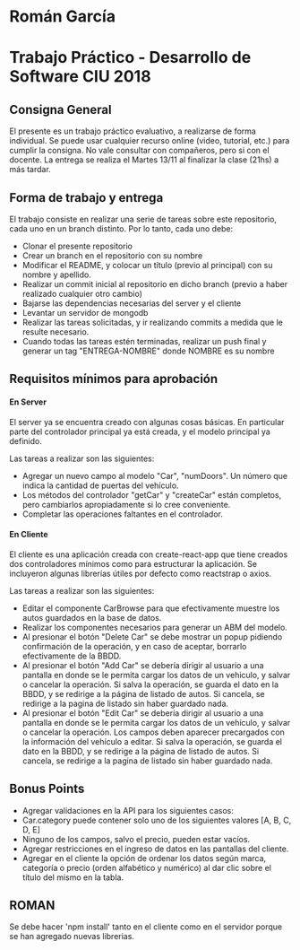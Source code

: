 # Román García

# Trabajo Práctico - Desarrollo de Software CIU 2018

## Consigna General

El presente es un trabajo práctico evaluativo, a realizarse de
forma individual.
Se puede usar cualquier recurso online (video, tutorial, etc.) para
cumplir la consigna. No vale consultar con compañeros, pero si con el docente.
La entrega se realiza el Martes 13/11 al finalizar la clase (21hs) a más tardar.

## Forma de trabajo y entrega

El trabajo consiste en realizar una serie de tareas sobre este repositorio, cada uno en un branch distinto. Por lo tanto, cada uno debe:

- Clonar el presente repositorio
- Crear un branch en el repositorio con su nombre
- Modificar el README, y colocar un título (previo al principal) con su nombre y apellido.
- Realizar un commit inicial al repositorio en dicho branch (previo a haber realizado cualquier otro cambio)
- Bajarse las dependencias necesarias del server y el cliente
- Levantar un servidor de mongodb
- Realizar las tareas solicitadas, y ir realizando commits a medida que le resulte necesario.
- Cuando todas las tareas estén terminadas, realizar un push final y generar un tag "ENTREGA-NOMBRE" donde NOMBRE es su nombre

## Requisitos mínimos para aprobación

#### En Server

El server ya se encuentra creado con algunas cosas básicas.
En particular parte del controlador principal ya está creada,
y el modelo principal ya definido.

Las tareas a realizar son las siguientes:

- Agregar un nuevo campo al modelo "Car", "numDoors". Un número que indica la cantidad de puertas del vehículo.
- Los métodos del controlador "getCar" y "createCar" están completos, pero cambiarlos apropiadamente si lo cree conveniente.
- Completar las operaciones faltantes en el controlador.

#### En Cliente

El cliente es una aplicación creada con create-react-app que
tiene creados dos controladores mínimos como para estructurar la aplicación. Se incluyeron algunas librerías útiles por defecto como reactstrap o axios.

Las tareas a realizar son las siguientes:

- Editar el componente CarBrowse para que efectivamente muestre los autos guardados en la base de datos.
- Realizar los componentes necesarios para generar un ABM del modelo.
- Al presionar el botón "Delete Car" se debe mostrar un popup pidiendo confirmación de la operación, y en caso de aceptar, borrarlo efectivamente de la BBDD.
- Al presionar el botón "Add Car" se debería dirigir al usuario a una pantalla en donde se le permita cargar los datos de un vehiculo, y salvar o cancelar la operación. Si salva la operación, se guarda el dato en la BBDD, y se redirige a la página de listado de autos. Si cancela, se redirige a la pagina de listado sin haber guardado nada.
- Al presionar el botón "Edit Car" se debería dirigir al usuario a una pantalla en donde se le permita cargar los datos de un vehículo, y salvar o cancelar la operación. Los campos deben aparecer precargados con la información del vehículo a editar. Si salva la operación, se guarda el dato en la BBDD, y se redirige a la página de listado de autos. Si cancela, se redirige a la pagina de listado sin haber guardado nada.

## Bonus Points

- Agregar validaciones en la API para los siguientes casos:
- Car.category puede contener solo uno de los siguientes valores [A, B, C, D, E]
- Ninguno de los campos, salvo el precio, pueden estar vacíos.
- Agregar restricciones en el ingreso de datos en las pantallas del cliente.
- Agregar en el cliente la opción de ordenar los datos según marca, categoría o precio (orden alfabético y numérico) al dar clic sobre el título del mismo en la tabla.

## ROMAN

Se debe hacer 'npm install' tanto en el cliente como en el servidor porque se han agregado nuevas librerias.
